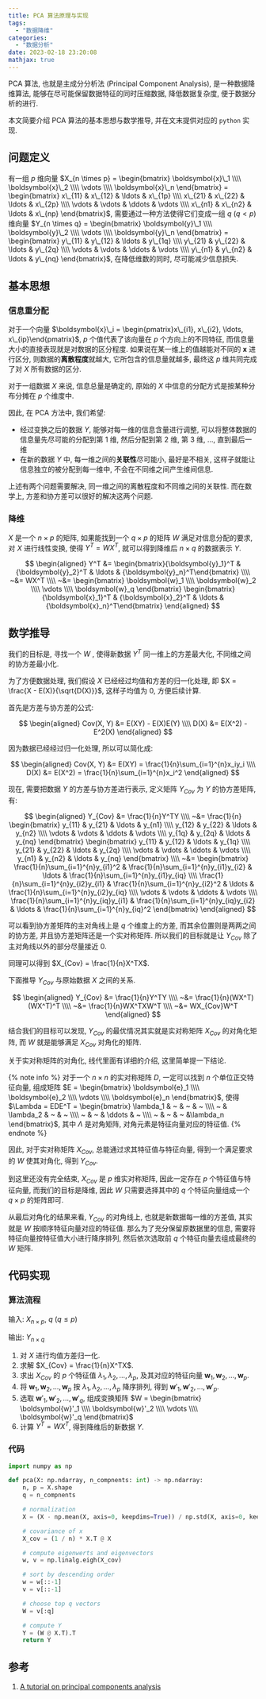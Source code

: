 ```yaml
---
title: PCA 算法原理与实现
tags:
  - "数据降维"
categories:
  - "数据分析"
date: 2023-02-18 23:20:08
mathjax: true
---
```


PCA 算法, 也就是主成分分析法 (Principal Component Analysis), 是一种数据降维算法, 能够在尽可能保留数据特征的同时压缩数据, 降低数据复杂度, 便于数据分析的进行.

本文简要介绍 PCA 算法的基本思想与数学推导, 并在文末提供对应的 `python` 实现.

<!-- more -->

## 问题定义

有一组 $p$ 维向量 $X_{n \times p} = \begin{bmatrix}
  \boldsymbol{x}\_1 \\\\
  \boldsymbol{x}\_2 \\\\
  \vdots \\\\
  \boldsymbol{x}\_n
\end{bmatrix} = \begin{bmatrix}
  x\_{11} & x\_{12} & \ldots & x\_{1p} \\\\
  x\_{21} & x\_{22} & \ldots & x\_{2p} \\\\
  \vdots & \vdots & \ddots & \vdots \\\\
  x\_{n1} & x\_{n2} & \ldots & x\_{np}
\end{bmatrix}$, 需要通过一种方法使得它们变成一组 $q~(q < p)$ 维向量 $Y_{n \times q} = \begin{bmatrix}
  \boldsymbol{y}\_1 \\\\
  \boldsymbol{y}\_2 \\\\
  \vdots \\\\
  \boldsymbol{y}\_n
\end{bmatrix} = \begin{bmatrix}
  y\_{11} & y\_{12} & \ldots & y\_{1q} \\\\
  y\_{21} & y\_{22} & \ldots & y\_{2q} \\\\
  \vdots & \vdots & \ddots & \vdots \\\\
  y\_{n1} & y\_{n2} & \ldots & y\_{nq}
\end{bmatrix}$, 在降低维数的同时, 尽可能减少信息损失.

## 基本思想

### 信息重分配

对于一个向量 $\boldsymbol{x}\_i = \begin{pmatrix}x\_{i1}, x\_{i2}, \ldots, x\_{ip}\end{pmatrix}$, $p$ 个值代表了该向量在 $p$ 个方向上的不同特征, 而信息量大小的直接表现就是对数据的区分程度. 如果说在某一维上的值越能对不同的 $\boldsymbol{x}$ 进行区分, 则数据的**离散程度**就越大, 它所包含的信息量就越多, 最终这 $p$ 维共同完成了对 $X$ 所有数据的区分.

对于一组数据 $X$ 来说, 信息总量是确定的, 原始的 $X$ 中信息的分配方式是按某种分布分摊在 $p$ 个维度中.

因此, 在 PCA 方法中, 我们希望:

- 经过变换之后的数据 $Y$, 能够对每一维的信息含量进行调整, 可以将整体数据的信息量先尽可能的分配到第 1 维, 然后分配到第 2 维, 第 3 维, ..., 直到最后一维
- 在新的数据 $Y$ 中, 每一维之间的**关联性**尽可能小, 最好是不相关, 这样子就能让信息独立的被分配到每一维中, 不会在不同维之间产生维间信息.

上述有两个问题需要解决, 同一维之间的离散程度和不同维之间的关联性. 而在数学上, 方差和协方差可以很好的解决这两个问题.

### 降维

$X$ 是一个 $n \times p$ 的矩阵, 如果能找到一个 $q \times p$ 的矩阵 $W$ 满足对信息分配的要求, 对 $X$ 进行线性变换, 使得 $Y^T = WX^T$, 就可以得到降维后 $n \times q$ 的数据表示 $Y$.

$$
\begin{aligned}
  Y^T &= \begin{bmatrix}{\boldsymbol{y}_1}^T & {\boldsymbol{y}_2}^T & \ldots & {\boldsymbol{y}_n}^T\end{bmatrix} \\\\
  ~&= WX^T \\\\
  ~&= \begin{bmatrix}
    \boldsymbol{w}_1 \\\\
    \boldsymbol{w}_2 \\\\
    \vdots \\\\
    \boldsymbol{w}_q
  \end{bmatrix} \begin{bmatrix}{\boldsymbol{x}_1}^T & {\boldsymbol{x}_2}^T & \ldots & {\boldsymbol{x}_n}^T\end{bmatrix}
\end{aligned}
$$

## 数学推导

我们的目标是, 寻找一个 $W$ , 使得新数据 $Y^T$ 同一维上的方差最大化, 不同维之间的协方差最小化.

为了方便数据处理, 我们假设 $X$ 已经经过均值和方差的归一化处理, 即 $X = \frac{X - E(X)}{\sqrt{D(X)}}$, 这样子均值为 0, 方便后续计算.

首先是方差与协方差的公式:

$$
\begin{aligned}
  Cov(X, Y) &= E(XY) - E(X)E(Y) \\\\
  D(X) &= E(X^2) - E^2(X)
\end{aligned}
$$

因为数据已经经过归一化处理, 所以可以简化成:

$$
\begin{aligned}
  Cov(X, Y) &= E(XY) = \frac{1}{n}\sum_{i=1}^{n}x_iy_i \\\\
  D(X) &= E(X^2) = \frac{1}{n}\sum_{i=1}^{n}x_i^2
\end{aligned}
$$

现在, 需要把数据 $Y$ 的方差与协方差进行表示, 定义矩阵 $Y_{Cov}$ 为 $Y$ 的协方差矩阵, 有:

$$
\begin{aligned}
  Y_{Cov} &= \frac{1}{n}Y^TY \\\\
  ~&= \frac{1}{n} \begin{bmatrix}
    y_{11} & y_{21} & \ldots & y_{n1} \\\\
    y_{12} & y_{22} & \ldots & y_{n2} \\\\
    \vdots & \vdots & \ddots & \vdots \\\\
    y_{1q} & y_{2q} & \ldots & y_{nq}
  \end{bmatrix} \begin{bmatrix}
    y_{11} & y_{12} & \ldots & y_{1q} \\\\
    y_{21} & y_{22} & \ldots & y_{2q} \\\\
    \vdots & \vdots & \ddots & \vdots \\\\
    y_{n1} & y_{n2} & \ldots & y_{nq}
  \end{bmatrix} \\\\
  ~&= \begin{bmatrix}
    \frac{1}{n}\sum_{i=1}^{n}y_{i1}^2 & \frac{1}{n}\sum_{i=1}^{n}y_{i1}y_{i2} & \ldots & \frac{1}{n}\sum_{i=1}^{n}y_{i1}y_{iq} \\\\
    \frac{1}{n}\sum_{i=1}^{n}y_{i2}y_{i1} & \frac{1}{n}\sum_{i=1}^{n}y_{i2}^2 & \ldots & \frac{1}{n}\sum_{i=1}^{n}y_{i2}y_{iq} \\\\
    \vdots & \vdots & \ddots & \vdots \\\\
    \frac{1}{n}\sum_{i=1}^{n}y_{iq}y_{i1} & \frac{1}{n}\sum_{i=1}^{n}y_{iq}y_{i2} & \ldots & \frac{1}{n}\sum_{i=1}^{n}y_{iq}^2
  \end{bmatrix}
\end{aligned}
$$

可以看到协方差矩阵的主对角线上是 $q$ 个维度上的方差, 而其余位置则是两两之间的协方差, 并且协方差矩阵还是一个实对称矩阵. 所以我们的目标就是让 $Y_{Cov}$ 除了主对角线以外的部分尽量接近 0.

同理可以得到 $X_{Cov} = \frac{1}{n}X^TX$.

下面推导 $Y_{Cov}$ 与原始数据 $X$ 之间的关系.

$$
\begin{aligned}
  Y_{Cov} &= \frac{1}{n}Y^TY \\\\
    ~&= \frac{1}{n}(WX^T)(WX^T)^T \\\\
    ~&= \frac{1}{n}WX^TXW^T \\\\
    ~&= WX_{Cov}W^T
\end{aligned}
$$

结合我们的目标可以发现, $Y_{Cov}$ 的最优情况其实就是实对称矩阵 $X_{Cov}$ 的对角化矩阵, 而 $W$ 就是能够满足 $X_{Cov}$ 对角化的矩阵.

关于实对称矩阵的对角化, 线代里面有详细的介绍, 这里简单提一下结论.

{% note info %}
对于一个 $n \times n$ 的实对称矩阵 $D$, 一定可以找到 $n$ 个单位正交特征向量, 组成矩阵 $E = \begin{bmatrix}
\boldsymbol{e}_1 \\\\
  \boldsymbol{e}_2 \\\\
  \vdots \\\\
  \boldsymbol{e}_n
\end{bmatrix}$, 使得 $\Lambda = EDE^T = \begin{bmatrix}
  \lambda_1 & ~ & ~ & ~ \\\\
  ~ & \lambda_2 & ~ & ~ \\\\
  ~ & ~ & \ddots & ~ \\\\
  ~ & ~ & ~ &\lambda_n
\end{bmatrix}$, 其中 $\Lambda$ 是对角矩阵, 对角元素是特征向量对应的特征值.
{% endnote %}

因此, 对于实对称矩阵 $X_{Cov}$, 总能通过求其特征值与特征向量, 得到一个满足要求的 $W$ 使其对角化, 得到 $Y_{Cov}$.

到这里还没有完全结束, $X_{Cov}$ 是 $p$ 维实对称矩阵, 因此一定存在 $p$ 个特征值与特征向量, 而我们的目标是降维, 因此 $W$ 只需要选择其中的 $q$ 个特征向量组成一个 $q \times p$ 的矩阵即可.

从最后对角化的结果来看, $Y_{Cov}$ 的对角线上, 也就是新数据每一维的方差值, 其实就是 $W$ 按顺序特征向量对应的特征值. 那么为了充分保留原数据里的信息, 需要将特征向量按特征值大小进行降序排列, 然后依次选取前 $q$ 个特征向量去组成最终的 $W$ 矩阵.

## 代码实现

### 算法流程

输入: $X_{n \times p}$, $q~(q \leq p)$

输出: $Y_{n \times q}$

1. 对 $X$ 进行均值方差归一化.
2. 求解 $X_{Cov} = \frac{1}{n}X^TX$.
3. 求出 $X_{Cov}$ 的 $p$ 个特征值 $\lambda_1, \lambda_2, \ldots, \lambda_p$, 及其对应的特征向量 $\boldsymbol{w}_1, \boldsymbol{w}_2, \ldots, \boldsymbol{w}_p$.
4. 将 $\boldsymbol{w}_1, \boldsymbol{w}_2, \ldots, \boldsymbol{w}_p$ 按 $\lambda_1, \lambda_2, \ldots, \lambda_p$ 降序排列, 得到 $\boldsymbol{w}'_1, \boldsymbol{w}'_2, \ldots, \boldsymbol{w}'_p$.
5. 选取 $\boldsymbol{w}'_1, \boldsymbol{w}'_2, \ldots, \boldsymbol{w}'_q$, 组成变换矩阵 $W = \begin{bmatrix}
    \boldsymbol{w}'_1 \\\\
    \boldsymbol{w}'_2 \\\\
    \vdots \\\\
    \boldsymbol{w}'_q
  \end{bmatrix}$
6. 计算 $Y^T = WX^T$, 得到降维后的新数据 $Y$.

### 代码

```python
import numpy as np

def pca(X: np.ndarray, n_compnents: int) -> np.ndarray:
    n, p = X.shape
    q = n_compnents

    # normalization
    X = (X - np.mean(X, axis=0, keepdims=True)) / np.std(X, axis=0, keepdims=True)

    # covariance of x
    X_cov = (1 / n) * X.T @ X

    # compute eigenwerts and eigenvectors
    w, v = np.linalg.eigh(X_cov)

    # sort by descending order
    w = w[::-1]
    v = v[::-1]

    # choose top q vectors
    W = v[:q]

    # compute Y
    Y = (W @ X.T).T
    return Y
```

## 参考

1. [A tutorial on principal components analysis](https://ourarchive.otago.ac.nz/bitstream/handle/10523/7534/OUCS-2002-12.pdf)
